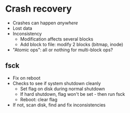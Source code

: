 # Crash recovery
* Crashes can happen *anywhere*
* Lost data
* Inconsistency
    - Modification affects several blocks
    - Add block to file: modify 2 blocks (bitmap, inode)
* "Atomic ops": all or nothing for multi-block ops?

## fsck
* Fix on reboot
* Checks to see if system shutdown cleanly
    - Set flag on disk during normal shutdown
    - If hard shutdown, flag won't be set - then run fsck
    - Reboot: clear flag
* If not, scan disk, find and fix inconsistencies